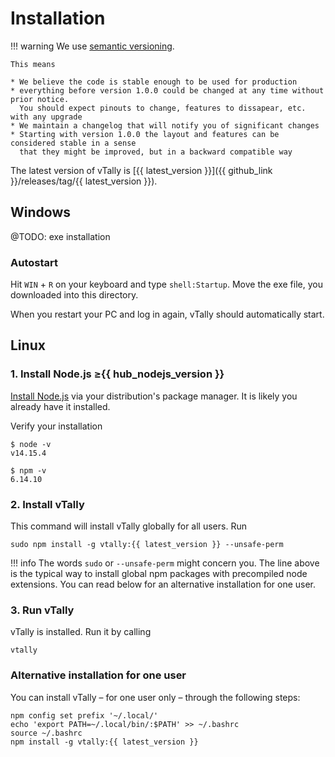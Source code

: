 # Installation

!!! warning
    We use [semantic versioning](https://semver.org/).
    
    This means
    
    * We believe the code is stable enough to be used for production
    * everything before version 1.0.0 could be changed at any time without prior notice.
      You should expect pinouts to change, features to dissapear, etc. with any upgrade
    * We maintain a changelog that will notify you of significant changes
    * Starting with version 1.0.0 the layout and features can be considered stable in a sense
      that they might be improved, but in a backward compatible way


The latest version of vTally is [{{ latest_version }}]({{ github_link }}/releases/tag/{{ latest_version }}).

## Windows

@TODO: exe installation

### Autostart

Hit `WIN` + `R` on your keyboard and type `shell:Startup`. Move the exe file, you downloaded into this directory.

When you restart your PC and log in again, vTally should automatically start.

## Linux

### 1. Install Node.js ≥{{ hub_nodejs_version }}

[Install Node.js](https://nodejs.org/en/download/package-manager/) via your distribution's package manager.
It is likely you already have it installed.

Verify your installation

    $ node -v
    v14.15.4
    
    $ npm -v
    6.14.10

### 2. Install vTally

This command will install vTally globally for all users. Run

    sudo npm install -g vtally:{{ latest_version }} --unsafe-perm

!!! info
    The words `sudo` or `--unsafe-perm` might concern you. The line above is the typical way to install global npm
    packages with precompiled node extensions. You can read below for an alternative installation for one user.

### 3. Run vTally

vTally is installed. Run it by calling

    vtally

### Alternative installation for one user

You can install vTally – for one user only – through the following steps:

    npm config set prefix '~/.local/'
    echo 'export PATH=~/.local/bin/:$PATH' >> ~/.bashrc
    source ~/.bashrc
    npm install -g vtally:{{ latest_version }}
